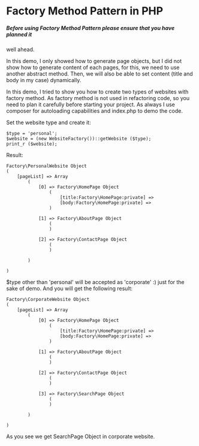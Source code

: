 # Factory Method Pattern in PHP

##### Before using Factory Method Pattern please ensure that you have planned it
well ahead.

In this demo, I only showed how to generate page objects, but I did not show 
how to generate content of each pages, for this, we need to use another abstract
method. Then, we will also be able to set content (title and body in my case)
dynamically.

In this demo, I tried to show you how to create two types of websites with factory
method. As factory method is not used in refactoring code, so you need to plan it
carefully before starting your project. As always I use composer for autoloading
capabilities and index.php to demo the code.

Set the website type and create it:

    $type = 'personal';
    $website = (new WebsiteFactory())::getWebsite ($type);
    print_r ($website);
    
Result:

    Factory\PersonalWebsite Object
    (
        [pageList] => Array
            (
                [0] => Factory\HomePage Object
                    (
                        [title:Factory\HomePage:private] => 
                        [body:Factory\HomePage:private] => 
                    )
    
                [1] => Factory\AboutPage Object
                    (
                    )
    
                [2] => Factory\ContactPage Object
                    (
                    )
    
            )
    
    )

$type other than 'personal' will be accepted as 'corporate' :) just for the sake
of demo. And you will get the following result:

    Factory\CorporateWebsite Object
    (
        [pageList] => Array
            (
                [0] => Factory\HomePage Object
                    (
                        [title:Factory\HomePage:private] => 
                        [body:Factory\HomePage:private] => 
                    )
    
                [1] => Factory\AboutPage Object
                    (
                    )
    
                [2] => Factory\ContactPage Object
                    (
                    )
    
                [3] => Factory\SearchPage Object
                    (
                    )
    
            )
    
    )
   
As you see we get SearchPage Object in corporate website.